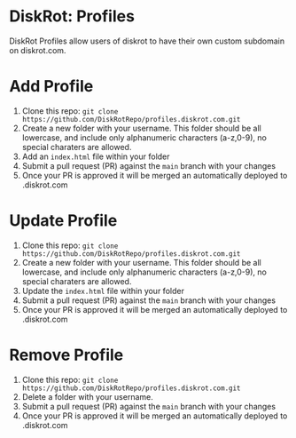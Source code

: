 # DiskRot: Profiles
DiskRot Profiles allow users of diskrot to have their own custom subdomain on diskrot.com.

# Add Profile

1. Clone this repo: `git clone https://github.com/DiskRotRepo/profiles.diskrot.com.git`
2. Create a new folder with your username. This folder should be all lowercase, and include only alphanumeric characters (a-z,0-9), no special charaters are allowed.
3. Add an `index.html` file within your folder
4. Submit a pull request (PR) against the `main` branch with your changes
5. Once your PR is approved it will be merged an automatically deployed to <username>.diskrot.com

# Update Profile

1. Clone this repo: `git clone https://github.com/DiskRotRepo/profiles.diskrot.com.git`
2. Create a new folder with your username. This folder should be all lowercase, and include only alphanumeric characters (a-z,0-9), no special charaters are allowed.
3. Update the `index.html` file within your folder
4. Submit a pull request (PR) against the `main` branch with your changes
5. Once your PR is approved it will be merged an automatically deployed to <username>.diskrot.com

# Remove Profile

1. Clone this repo: `git clone https://github.com/DiskRotRepo/profiles.diskrot.com.git`
2. Delete a folder with your username. 
4. Submit a pull request (PR) against the `main` branch with your changes
5. Once your PR is approved it will be merged an automatically deployed to <username>.diskrot.com